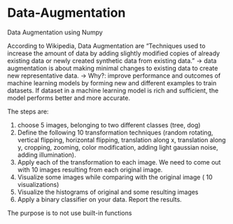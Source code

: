 # Data-Augmentation
Data Augmentation using Numpy

According to Wikipedia, Data Augmentation are “Techniques used to increase the amount of data by adding slightly modified copies of already existing data or newly created synthetic data from existing data.” 
-> data augmentation is about making minimal changes to existing data to create new  representative data.
-> Why?: improve performance and outcomes of machine learning models by forming new and different examples to train datasets. If dataset in a machine learning model is rich and sufficient, the model performs better and more accurate.

The steps are:
1. choose 5 images, belonging to two different classes (tree, dog)
2. Define the following 10 transformation techniques (random rotating, vertical flipping, horizontal flipping, translation along x, translation along y, cropping, zooming, color modification, adding light gaussian noise, adding illumination).
4. Apply each of the transformation to each image. We need to come out with 10 images resulting from each original image. 
3. Visualize some images while comparing with the original image ( 10 visualizations)
4. Visualize the histograms of original and some resulting images
5. Apply a binary classifier on your data. Report the results. 

The purpose is to not use built-in functions
